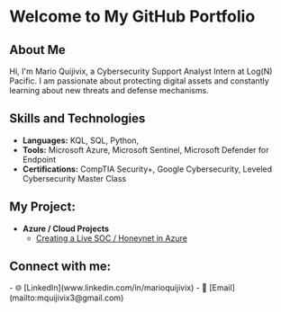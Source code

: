 # Welcome to My GitHub Portfolio

## About Me
Hi, I'm Mario Quijivix, a Cybersecurity Support Analyst Intern at Log(N) Pacific. I am passionate about protecting digital assets and constantly learning about new threats and defense mechanisms. 
##  Skills and Technologies
- **Languages:** KQL, SQL, Python, 
- **Tools:** Microsoft Azure, Microsoft Sentinel, Microsoft Defender for Endpoint 
- **Certifications:** CompTIA Security+, Google Cybersecurity, Leveled Cybersecurity Master Class 



<h2> My Project:</h2>

- <b>Azure / Cloud Projects</b>
  - [Creating a Live SOC / Honeynet in Azure](https://github.com/mquijivix/Azure-SOC--Honeynet)




<h2> Connect with me:</h2>
- 🌐 [LinkedIn](www.linkedin.com/in/marioquijivix)
- 📧 [Email](mailto:mquijivix3@gmail.com)



<!--
**mquijivix/mquijivix** is a ✨ _special_ ✨ repository because its `README.md` (this file) appears on your GitHub profile.

Here are some ideas to get you started:

- 🔭 I’m currently working on ...
- 🌱 I’m currently learning ...
- 👯 I’m looking to collaborate on ...
- 🤔 I’m looking for help with ...
- 💬 Ask me about ...
- 📫 How to reach me: ...
- 😄 Pronouns: ...
- ⚡ Fun fact: ...
-->
